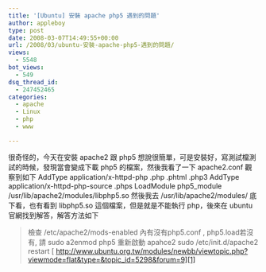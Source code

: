 ```yaml
---
title: '[Ubuntu] 安裝 apache php5 遇到的問題'
author: appleboy
type: post
date: 2008-03-07T14:49:55+00:00
url: /2008/03/ubuntu-安裝-apache-php5-遇到的問題/
views:
  - 5548
bot_views:
  - 549
dsq_thread_id:
  - 247452465
categories:
  - apache
  - Linux
  - php
  - www

---
```

很奇怪的，今天在安裝 apache2 跟 php5 想說很簡單，可是安裝好，寫測試檔測試的時候，發現當會變成下載 php5 的檔案，然後我看了一下 apache2.conf 觀察到如下 <IfModule mod_php5.c> AddType application/x-httpd-php .php .phtml .php3 AddType application/x-httpd-php-source .phps </IfModule> LoadModule php5_module /usr/lib/apache2/modules/libphp5.so 然後我去 /usr/lib/apache2/modules/ 底下看，也有看到 libphp5.so 這個檔案，但是就是不能執行 php，後來在 ubuntu 官網找到解答，解答方法如下 

> 檢查 /etc/apache2/mods-enabled 內有沒有php5.conf , php5.load若沒有, 請 sudo a2enmod php5 重新啟動 apahce2 sudo /etc/init.d/apache2 restart
[ http://www.ubuntu.org.tw/modules/newbb/viewtopic.php?viewmode=flat&type=&topic_id=5298&forum=9][1]

 [1]: http://www.ubuntu.org.tw/modules/newbb/viewtopic.php?viewmode=flat&type=&topic_id=5298&forum=9